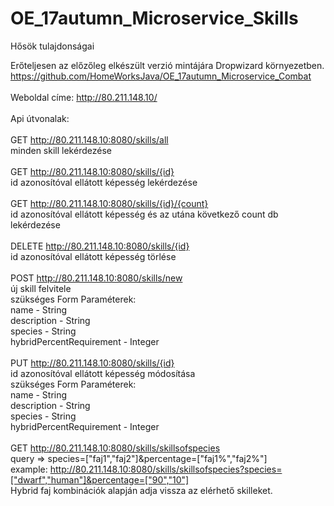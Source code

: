 # OE_17autumn_Microservice_Skills
Hősök tulajdonságai

Erőteljesen az előzőleg elkészült verzió mintájára Dropwizard környezetben.<br/>
https://github.com/HomeWorksJava/OE_17autumn_Microservice_Combat<br/>
<br/>
Weboldal címe: http://80.211.148.10/<br/>
<br/>
Api útvonalak:<br/>
<br/>
GET http://80.211.148.10:8080/skills/all<br/>
minden skill lekérdezése<br/>
<br/>
GET http://80.211.148.10:8080/skills/{id}<br/>
id azonosítóval ellátott képesség lekérdezése<br/>
<br/>
GET http://80.211.148.10:8080/skills/{id}/{count}<br/>
id azonosítóval ellátott képesség és az utána következő count db lekérdezése<br/>
<br/>
DELETE http://80.211.148.10:8080/skills/{id}<br/>
id azonosítóval ellátott képesség törlése<br/>
<br/>
POST http://80.211.148.10:8080/skills/new<br/>
új skill felvitele<br/>
szükséges Form Paraméterek:<br/>
name - String<br/>
description - String<br/>
species - String<br/>
hybridPercentRequirement - Integer<br/>
<br/>
PUT http://80.211.148.10:8080/skills/{id}<br/>
id azonosítóval ellátott képesség módosítása<br/>
szükséges Form Paraméterek:</br>
name - String<br/>
description - String<br/>
species - String<br/>
hybridPercentRequirement - Integer<br/>
<br/>
GET http://80.211.148.10:8080/skills/skillsofspecies<br/>
query => species=["faj1","faj2"]&percentage=["faj1%","faj2%"]<br/>
example: http://80.211.148.10:8080/skills/skillsofspecies?species=["dwarf","human"]&percentage=["90","10"]<br/>
Hybrid faj kombinációk alapján adja vissza az elérhető skilleket.<br/>
